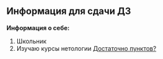 ## Информация для сдачи ДЗ

**Информация о себе:**
1. Школьник
2. Изучаю курсы нетологии
<u>Достаточно пунктов?</u>
